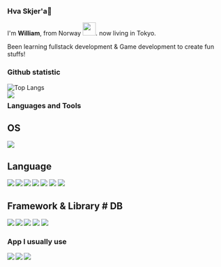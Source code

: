 ### Hva Skjer'a👋


I'm **William**, from Norway
<img src="https://user-images.githubusercontent.com/52475057/97868871-ce908180-1d53-11eb-9675-515433a64667.png" width="30px">. now living in Tokyo.

Been learning fullstack development & Game development to create fun stuffs!

### Github statistic

![Top Langs](https://github-readme-stats.vercel.app/api/top-langs/?username=William46503&layout=compact)\
<img align="left" src="https://github-readme-stats.vercel.app/api?username=William46503&theme=merko&show_icons=true"/>

### Languages and Tools
## OS
<img src="https://img.shields.io/badge/Windows-0078D6?style=for-the-badge&logo=windows&logoColor=white" />

## Language
<img align="left" src="https://img.shields.io/badge/HTML-239120?style=for-the-badge&logo=html5&logoColor=white" />
<img align="left" src="https://img.shields.io/badge/CSS-239120?&style=for-the-badge&logo=css3&logoColor=white" />
<img src="https://img.shields.io/badge/Sass-CC6699?style=for-the-badge&logo=sass&logoColor=white" />
<img align="left" src="https://img.shields.io/badge/JavaScript-F7DF1E?style=for-the-badge&logo=javascript&logoColor=black" />
<img align="left" src="https://img.shields.io/badge/Dart-0175C2?style=for-the-badge&logo=dart&logoColor=white" />
<img src="https://img.shields.io/badge/Flutter-02569B?style=for-the-badge&logo=flutter&logoColor=white" />
<img src="https://img.shields.io/badge/Markdown-000000?style=for-the-badge&logo=markdown&logoColor=white" />


## Framework & Library # DB
<img align="left" src="https://img.shields.io/badge/Node.js-43853D?style=for-the-badge&logo=node.js&logoColor=white" />
<img src="https://img.shields.io/badge/React-20232A?style=for-the-badge&logo=react&logoColor=61DAFB" />
<img align="left" src="https://img.shields.io/badge/Bootstrap-563D7C?style=for-the-badge&logo=bootstrap&logoColor=white" />
<img src="https://img.shields.io/badge/Material--UI-0081CB?style=for-the-badge&logo=material-ui&logoColor=white" />
<img src="https://img.shields.io/badge/MongoDB-4EA94B?style=for-the-badge&logo=mongodb&logoColor=white" />


### App I usually use

<img align="left" src="https://img.shields.io/badge/Slack-4A154B?style=for-the-badge&logo=slack&logoColor=white" />
<img align="left" src="https://img.shields.io/badge/Discord-7289DA?style=for-the-badge&logo=discord&logoColor=white" />
<img src="https://img.shields.io/badge/Zoom-2D8CFF?style=for-the-badge&logo=zoom&logoColor=white" />

